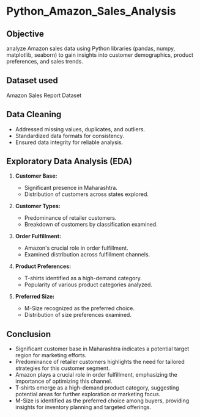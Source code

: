 # Python_Amazon_Sales_Analysis

## Objective
analyze Amazon sales data using Python libraries (pandas, numpy, matplotlib, seaborn) to gain insights into customer demographics, product preferences, and sales trends.

## **Dataset used**
Amazon Sales Report Dataset

## Data Cleaning
- Addressed missing values, duplicates, and outliers.
- Standardized data formats for consistency.
- Ensured data integrity for reliable analysis.

## Exploratory Data Analysis (EDA)

1. **Customer Base:**
   - Significant presence in Maharashtra.
   - Distribution of customers across states explored.

2. **Customer Types:**
   - Predominance of retailer customers.
   - Breakdown of customers by classification examined.

3. **Order Fulfillment:**
   - Amazon's crucial role in order fulfillment.
   - Examined distribution across fulfillment channels.

4. **Product Preferences:**
   - T-shirts identified as a high-demand category.
   - Popularity of various product categories analyzed.

5. **Preferred Size:**
   - M-Size recognized as the preferred choice.
   - Distribution of size preferences examined.

## Conclusion
- Significant customer base in Maharashtra indicates a potential target region for marketing efforts.
- Predominance of retailer customers highlights the need for tailored strategies for this customer segment.
- Amazon plays a crucial role in order fulfillment, emphasizing the importance of optimizing this channel.
- T-shirts emerge as a high-demand product category, suggesting potential areas for further exploration or marketing focus.
- M-Size is identified as the preferred choice among buyers, providing insights for inventory planning and targeted offerings.
```

